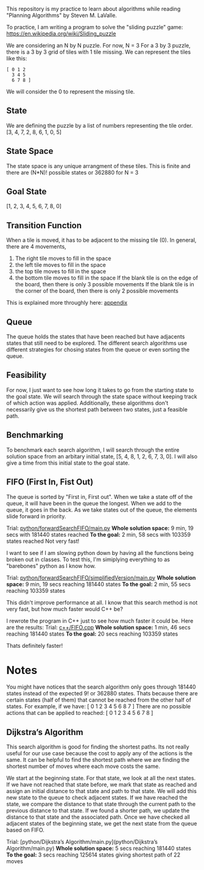 This repository is my practice to learn about algorithms while reading "Planning Algorithms" by Steven M. LaValle.

To practice, I am writing a program to solve the "sliding puzzle" game: https://en.wikipedia.org/wiki/Sliding_puzzle

We are considering an N by N puzzle. For now, N = 3
For a 3 by 3 puzzle, there is a 3 by 3 grid of tiles with 1 tile missing. We can represent the tiles like this:
    
    [ 0 1 2
      3 4 5
      6 7 8 ]
We will consider the 0 to represent the missing tile.

## State 
We are defining the puzzle by a list of numbers representing the tile order. [3, 4, 7, 2, 8, 6, 1, 0, 5]

## State Space
The state space is any unique arrangment of these tiles. This is finite and there are (N*N)! possible states or 362880 for N = 3

## Goal State
[1, 2, 3, 4, 5, 6, 7, 8, 0]

## Transition Function
When a tile is moved, it has to be adjacent to the missing tile (0).
In general, there are 4 movements,
1. The right tile moves to fill in the space
2. the left tile moves to fill in the space
3. the top tile moves to fill in the space
4. the bottom tile moves to fill in the space
If the blank tile is on the edge of the board, then there is only 3 possible movements
If the blank tile is in the corner of the board, then there is only 2 possible movements

This is explained more throughly here: [appendix](appendix/movementDefinitions.md)

## Queue
The queue holds the states that have been reached but have adjacents states that still need to be explored. The different search algorithms use different strategies for chosing states from the queue or even sorting the queue. 

## Feasibility
For now, I just want to see how long it takes to go from the starting state to the goal state. We will search through the state space without keeping track of which action was applied. Additionally, these algorithms don't necessarily give us the shortest path between two states, just a feasible path.

## Benchmarking
To benchmark each search algorithm, I will search through the entire solution space from an arbitary initial state, [5, 4, 8, 1, 2, 6, 7, 3, 0]. I will also give a time from this initial state to the goal state.

## FIFO (First In, Fist Out)
The queue is sorted by "First in, First out". When we take a state off of the queue, it will have been in the queue the longest. When we add to the queue, it goes in the back. As we take states out of the queue, the elements slide forward in priority.

Trial: [python/forwardSearchFIFO/main.py](python/forwardSearchFIFO/main.py)
**Whole solution space:** 9 min, 19 secs with 181440 states reached
**To the goal:** 2 min, 58 secs with 103359 states reached
Not very fast!

I want to see if I am slowing python down by having all the functions being broken out in classes. To test this, I'm simiplying everything to as "barebones" python as I know how.

Trial: [python/forwardSearchFIFO/simplifiedVersion/main.py](python/forwardSearchFIFO/simplifiedVersion/main.py)
**Whole solution space:** 9 min, 19 secs reaching 181440 states
**To the goal:** 2 min, 55 secs reaching 103359 states

This didn't improve performance at all. I know that this search method is not very fast, but how much faster would C++ be?

I rewrote the program in C++ just to see how much faster it could be. Here are the results:
Trial: [c++/FIFO.cpp](c++/FIFO.cpp)
**Whole solution space:** 1 min, 46 secs reaching 181440 states
**To the goal:** 20 secs reaching 103359 states

Thats definitely faster!

# Notes
You might have notices that the search algorithm only goes through 181440 states instead of the expected 9! or 362880 states. Thats because there are certain states (half of them) that cannot be reached from the other half of states. For example, if we have:
    [ 0 1 2
      3 4 5
      6 8 7 ]
There are no possible actions that can be applied to reached:
    [ 0 1 2
      3 4 5
      6 7 8 ]

## Dijkstra’s Algorithm
This search algorithm is good for finding the shortest paths. Its not really useful for our use case because the cost to apply any of the actions is the same. It can be helpful to find the shortest path where we are finding the shortest number of moves where each move costs the same.

We start at the beginning state. For that state, we look at all the next states. If we have not reached that state before, we mark that state as reached and assign an initial distance to that state and path to that state. We will add this new state to the queue to check adjacent states. If we have reached the state, we compare the distance to that state through the current path to the previous distance to that state. If we found a shorter path, we update the distance to that state and the associated path. Once we have checked all adjacent states of the beginning state, we get the next state from the queue based on FIFO.

Trial: [python/Dijkstra’s Algorithm/main.py](python/Dijkstra’s Algorithm/main.py)
**Whole solution space:** 5 secs reaching 181440 states
**To the goal:** 3 secs reaching 125614 states giving shortest path of 22 moves



